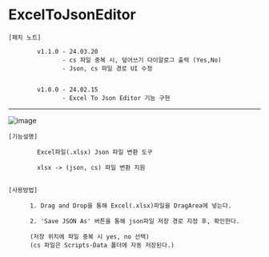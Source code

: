 # ExcelToJsonEditor
    [패치 노트]
                
            v1.1.0 - 24.03.20
                   - cs 파일 중복 시, 덮어쓰기 다이알로그 출력 (Yes,No)
                   - Json, cs 파일 경로 UI 수정
            	   
                   
            v1.0.0 - 24.02.15
                   - Excel To Json Editor 기능 구현

------------------------------------------------------------------------------------
![image](https://github.com/kastro723/ExcelToJsonEditor/assets/55536937/c7a6be6b-3673-4a8a-b66f-d60d46838d8e)

    [기능설명]
    
            Excel파일(.xlsx) Json 파일 변환 도구 
    
            xlsx -> (json, cs) 파일 변환 지원


    [사용방법]
    
          1. Drag and Drop을 통해 Excel(.xlsx)파일을 DragArea에 넣는다.
    
          2. 'Save JSON As' 버튼을 통해 json파일 저장 경로 지정 후, 확인한다.

          (저장 위치에 파일 중복 시 yes, no 선택) 
          (cs 파일은 Scripts-Data 폴더에 자동 저장된다.)
